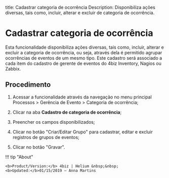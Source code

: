 title: Cadastrar categoria de ocorrência
Description: Disponibiliza ações diversas, tais como, incluir, alterar e excluir de categoria de ocorrência.
# Cadastrar categoria de ocorrência

Esta funcionalidade disponibiliza ações diversas, tais como, incluir, alterar e
excluir a categoria de ocorrência, ou seja, através dela é permitido agrupar
ocorrências de eventos de um mesmo tipo. Este cadastro será associado a cada
item do cadastro de gerente de eventos do 4biz Inventory, Nagios ou Zabbix.

Procedimento
----------------

1.  Acessar a funcionalidade através da navegação no menu principal Processos \>
    Gerência de Evento \> Categoria de ocorrência;

2.  Clicar na aba **Cadastro de categoria de ocorrência**;

3.  Preencher os campos disponibilizados;

4.  Clicar no botão "Criar/Editar Grupo" para cadastrar, editar e excluir
    registros de grupos de eventos;

5.  Clicar no botão "Gravar".


!!! tip "About"

    <b>Product/Version:</b> 4biz | Helium &nbsp;&nbsp;
    <b>Updated:</b>01/15/2019 – Anna Martins
